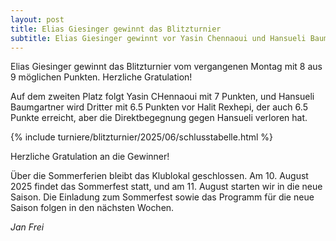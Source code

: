 ```yaml
---
layout: post
title: Elias Giesinger gewinnt das Blitzturnier
subtitle: Elias Giesinger gewinnt vor Yasin Chennaoui und Hansueli Baumgartner
---
```


Elias Giesinger gewinnt das Blitzturnier vom vergangenen Montag mit 8 aus 9 möglichen Punkten. Herzliche Gratulation!

Auf dem zweiten Platz folgt Yasin CHennaoui mit 7 Punkten, und Hansueli Baumgartner wird Dritter mit 6.5 Punkten vor
Halit Rexhepi, der auch 6.5 Punkte erreicht, aber die Direktbegegnung gegen Hansueli verloren hat.

{% include turniere/blitzturnier/2025/06/schlusstabelle.html %}

Herzliche Gratulation an die Gewinner!

Über die Sommerferien bleibt das Klublokal geschlossen. Am 10. August 2025 findet das Sommerfest statt, und am 11. August
starten wir in die neue Saison. Die Einladung zum Sommerfest sowie das Programm für die neue Saison folgen in den
nächsten Wochen.

_Jan Frei_
